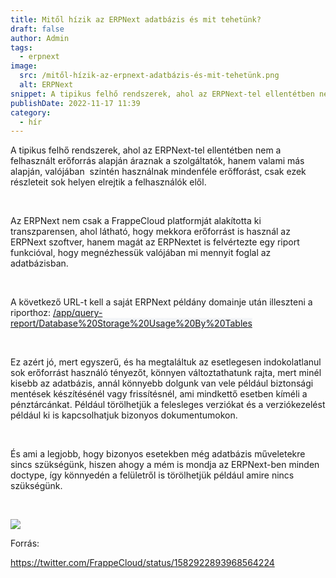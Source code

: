 ```yaml
---
title: Mitől hízik az ERPNext adatbázis és mit tehetünk?
draft: false
author: Admin
tags:
  - erpnext
image:
  src: /mitől-hízik-az-erpnext-adatbázis-és-mit-tehetünk.png
  alt: ERPNext
snippet: A tipikus felhő rendszerek, ahol az ERPNext-tel ellentétben nem a felhasznált erőforrás alapján áraznak a szolgáltatók, hanem valami más alapján, valójában  szintén használnak mindenféle erőfforást...
publishDate: 2022-11-17 11:39
category:
  - hír
---
```


<p>A tipikus felhő rendszerek, ahol az ERPNext-tel ellentétben nem a felhasznált erőforrás alapján áraznak a szolgáltatók, hanem valami más alapján, valójában &nbsp;szintén használnak mindenféle erőfforást, csak ezek részleteit sok helyen elrejtik a felhasználók elől. </p><p><br></p><p>Az ERPNext nem csak a FrappeCloud platformját alakította ki transzparensen, ahol látható, hogy mekkora erőforrást is használ az ERPNext szoftver, hanem magát az ERPNextet is felvértezte egy riport funkcióval, hogy megnézhessük valójában mi mennyit foglal az adatbázisban.</p><p><br></p><p>A következő URL-t kell a saját ERPNext példány domainje után illeszteni a riporthoz: <a href="/app/query-report/Database%20Storage%20Usage%20By%20Tables" rel="noopener noreferrer" style="color: inherit; background-color: rgb(243, 245, 248); font-size: 14px;">/app/query-report/Database%20Storage%20Usage%20By%20Tables</a></p><p><br></p><p>Ez azért jó, mert egyszerű, és ha megtaláltuk az esetlegesen indokolatlanul sok erőforrást használó tényezőt, könnyen változtathatunk rajta, mert minél kisebb az adatbázis, annál könnyebb dolgunk van vele például biztonsági mentések készítésénél vagy frissítésnél, ami mindkettő esetben kíméli a pénztárcánkat. Például törölhetjük a felesleges verziókat és a verziókezelést például ki is kapcsolhatjuk bizonyos dokumentumokon.</p><p><br></p><p>És ami a legjobb, hogy bizonyos esetekben még adatbázis műveletekre sincs szükségünk, hiszen ahogy a mém is mondja az ERPNext-ben minden doctype, így könnyedén a felületről is törölhetjük például amire nincs szükségünk.</p><p><br></p><p><img src="/cqblbkY.jpg"></p><p>Forrás:</p><p><a href="https://twitter.com/FrappeCloud/status/1582922893968564224" rel="noopener noreferrer">https://twitter.com/FrappeCloud/status/1582922893968564224</a></p>
